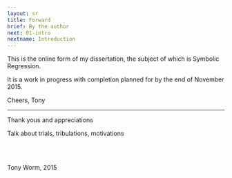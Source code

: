 ```yaml
---
layout: sr
title: Forward
brief: By the author
next: 01-intro
nextname: Introduction
---
```




This is the online form of my dissertation,
the subject of which is Symbolic Regression.

It is a work in progress with completion
planned for by the end of November 2015.

Cheers,
Tony

--- 

Thank yous and appreciations

Talk about trials, tribulations, motivations




<br><br>

Tony Worm, 2015


<br><br>

